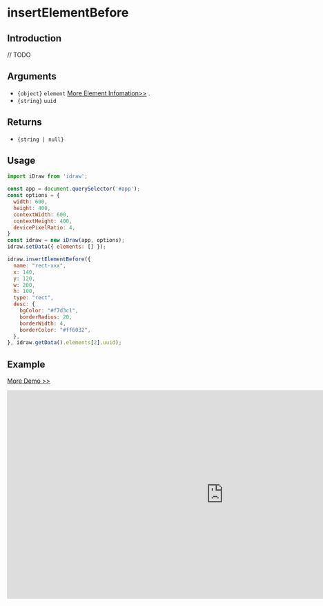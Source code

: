 # insertElementBefore

## Introduction

// TODO

## Arguments

- `{object}` `element`  [More Element Infomation>>](./../element/info.md) .
- `{string}` `uuid` 

## Returns

- `{string | null}`

## Usage

```js
import iDraw from 'idraw';

const app = document.querySelector('#app');
const options = {
  width: 600,
  height: 400,
  contextWidth: 600,
  contextHeight: 400,
  devicePixelRatio: 4,
}
const idraw = new iDraw(app, options);
idraw.setData({ elements: [] });

idraw.insertElementBefore({
  name: "rect-xxx",
  x: 140,
  y: 120,
  w: 200,
  h: 100,
  type: "rect",
  desc: {
    bgColor: "#f7d3c1",
    borderRadius: 20,
    borderWidth: 4,
    borderColor: "#ff6032",
  },
}, idraw.getData().elements[2].uuid);

```

## Example

[More Demo >>](https://idraw.js.org/playground/?demo=api-insertElementBefore)

<iframe 
  src="https://idraw.js.org/playground/?demo=api-insertElementBefore&header=false&sider=false&default-editor-split=37" 
  width="1000" height="480" frameborder="no" border="0"
  style="border: 1px solid #cecece; margin: 0px auto;"
></iframe>
